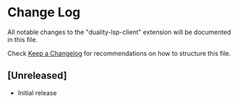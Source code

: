 # Change Log

All notable changes to the "duality-lsp-client" extension will be documented in this file.

Check [Keep a Changelog](http://keepachangelog.com/) for recommendations on how to structure this file.

## [Unreleased]

- Initial release